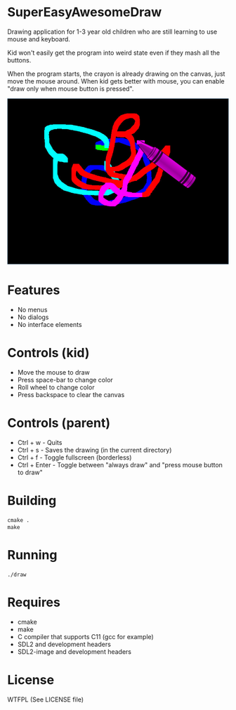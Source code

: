 SuperEasyAwesomeDraw
==
Drawing application for 1-3 year old children who are still learning to use mouse and keyboard.

Kid won't easily get the program into weird state even if they mash all the buttons.

When the program starts, the crayon is already drawing on the canvas, just move the mouse around. When kid gets better with mouse, you can enable "draw only when mouse button is pressed".

![alt text](https://github.com/dusteddk/supereasyawesomedraw/blob/master/screenshot.jpg?raw=true)

Features
==
- No menus
- No dialogs
- No interface elements

Controls (kid)
==
- Move the mouse to draw
- Press space-bar to change color
- Roll wheel to change color
- Press backspace to clear the canvas

Controls (parent)
==
- Ctrl + w - Quits
- Ctrl + s - Saves the drawing (in the current directory)
- Ctrl + f - Toggle fullscreen (borderless)
- Ctrl + Enter - Toggle between "always draw" and "press mouse button to draw"

Building
==
```
cmake .
make
```

Running
==
```
./draw
```

Requires
==
- cmake
- make
- C compiler that supports C11 (gcc for example)
- SDL2 and development headers
- SDL2-image and development headers

License
==
WTFPL (See LICENSE file)
